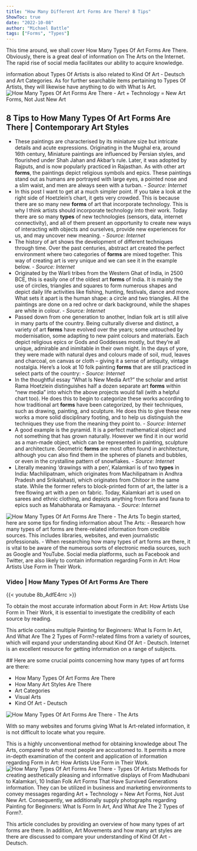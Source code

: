 ```yaml
---
title: "How Many Different Art Forms Are There? 8 Tips"
ShowToc: true 
date: "2022-10-08"
author: "Michael Battle" 
tags: ["Forms", "Types"]
---
```


	
This time around, we shall cover How Many Types Of Art Forms Are There. Obviously, there is a great deal of information on The Arts on the Internet. The rapid rise of social media facilitates our ability to acquire knowledge.

information about Types Of Artists is also related to Kind Of Art - Deutsch and Art Categories. As for further searchable items pertaining to Types Of Artists, they will likewise have anything to do with What Is Art.
<img loading="lazy" src="https://www.youramazingplaces.com/wp-content/uploads/2014/04/blue-opal-620x739.jpg" onerror="this.onerror=null;this.src='https://blogger.googleusercontent.com/img/a/AVvXsEhe7F7TRXHtjiKvHb5vS7DmnxvpHiDyoYyYvm1nHB3Qp2_w3BnM6A2eq4v7FYxCC9bfZt3a9vIMtAYEKUiaDQbHMg-ViyGmRIj39MLp0bGFfgfYw1Dc9q_H-T0wiTm3l0Uq42dETrN9eC8aGJ9_IORZsxST1AcLR7np1koOfcc7tnHa4S8Mwz_xD9d0=s16000';" alt="How Many Types Of Art Forms Are There - Art + Technology = New Art Forms, Not Just New Art" >

## 8 Tips to How Many Types Of Art Forms Are There | Contemporary Art Styles
-   These paintings are characterised by its miniature size but intricate details and acute expressions. Originating in the Mughal era, around 16th century, Miniature paintings are influenced by Persian styles, and flourished under Shah Jahan and Akbar’s rule. Later, it was adopted by Rajputs, and is now popularly practiced in Rajasthan. As with other art **forms**, the paintings depict religious symbols and epics. These paintings stand out as humans are portrayed with large eyes, a pointed nose and a slim waist, and men are always seen with a turban. - <cite>Source: Internet</cite>
-   In this post I want to get at a much simpler point. If you take a look at the right side of Hoetzlein’s chart, it gets very crowded. This is because there are so many new **forms** of art that incorporate technology. This is why I think artists should incorporate technology into their work. Today there are so many **types** of new technologies (sensors, data, internet connectivity), and all of them present an opportunity to create new ways of interacting with objects and ourselves, provide new experiences for us, and may uncover new meaning. - <cite>Source: Internet</cite>
-   The history of art shows the development of different techniques through time. Over the past centuries, abstract art created the perfect environment where two categories of **forms** are mixed together. This way of creating art is very unique and we can see it in the example below. - <cite>Source: Internet</cite>
-   Originated by the Warli tribes from the Western Ghat of India, in 2500 BCE, this is easily one of the oldest art **forms** of India. It is mainly the use of circles, triangles and squares to form numerous shapes and depict daily life activities like fishing, hunting, festivals, dance and more. What sets it apart is the human shape: a circle and two triangles. All the paintings are done on a red ochre or dark background, while the shapes are white in colour. - <cite>Source: Internet</cite>
-   Passed down from one generation to another, Indian folk art is still alive in many parts of the country. Being culturally diverse and distinct, a variety of art **forms** have evolved over the years; some untouched by modernisation, some adapting to new paint colours and materials. Each depict religious epics or Gods and Goddesses mostly, but they’re all unique, admirable and inimitable in their own might. In the days of yore, they were made with natural dyes and colours made of soil, mud, leaves and charcoal, on canvas or cloth – giving it a sense of antiquity, vintage nostalgia. Here’s a look at 10 folk painting **forms** that are still practiced in select parts of the country: - <cite>Source: Internet</cite>
-   In the thoughtful essay “What Is New Media Art?” the scholar and artist Rama Hoetzlein distinguishes half a dozen separate art **forms** within “new media” into which the above projects would fall (with a helpful chart too). He does this to begin to categorize these works according to how traditional art **forms** have been categorized, by their techniques, such as drawing, painting, and sculpture. He does this to give these new works a more solid disciplinary footing, and to help us distinguish the techniques they use from the meaning they point to. - <cite>Source: Internet</cite>
-   A good example is the pyramid. It is a perfect mathematical object and not something that has grown naturally. However we find it in our world as a man-made object, which can be represented in painting, sculpture and architecture. Geometric **forms** are most often found in architecture, although you can also find them in the spheres of planets and bubbles, or even in the crystalline pattern of snowflakes. - <cite>Source: Internet</cite>
-   Literally meaning ‘drawings with a pen’, Kalamkari is of two **types** in India: Machilipatnam, which originates from Machilipatnam in Andhra Pradesh and Srikalahasti, which originates from Chitoor in the same state. While the former refers to block-printed form of art, the latter is a free flowing art with a pen on fabric. Today, Kalamkari art is used on sarees and ethnic clothing, and depicts anything from flora and fauna to epics such as Mahabharata or Ramayana. - <cite>Source: Internet</cite>


<img loading="lazy" src="https://www.drawinghowtodraw.com/books-converted/art-of-caricatures/images/The_art_of_caricatures_img_130.jpg" onerror="this.onerror=null;this.src='https://blogger.googleusercontent.com/img/a/AVvXsEhe7F7TRXHtjiKvHb5vS7DmnxvpHiDyoYyYvm1nHB3Qp2_w3BnM6A2eq4v7FYxCC9bfZt3a9vIMtAYEKUiaDQbHMg-ViyGmRIj39MLp0bGFfgfYw1Dc9q_H-T0wiTm3l0Uq42dETrN9eC8aGJ9_IORZsxST1AcLR7np1koOfcc7tnHa4S8Mwz_xD9d0=s16000';" alt="How Many Types Of Art Forms Are There - The Arts" >
To begin started, here are some tips for finding information about The Arts:
- Research how many types of art forms are there-related information from credible sources. This includes libraries, websites, and even journalistic professionals.
- When researching how many types of art forms are there, it is vital to be aware of the numerous sorts of electronic media sources, such as Google and YouTube. Social media platforms, such as Facebook and Twitter, are also likely to contain information regarding Form in Art: How Artists Use Form in Their Work.

### Video | How Many Types Of Art Forms Are There
{{< youtube 8b_AdfE4rrc >}} 

To obtain the most accurate information about Form in Art: How Artists Use Form in Their Work, it is essential to investigate the credibility of each source by reading.

This article contains multiple Painting for Beginners: What Is Form In Art, And What Are The 2 Types of Form?-related films from a variety of sources, which will expand your understanding about Kind Of Art - Deutsch. Internet is an excellent resource for getting information on a range of subjects.
<script async="async" data-cfasync="false" src="//normallydemandedalter.com/fe63df3c5408708b15d8dc3d9b206b31/invoke.js"></script>
<div id="container-fe63df3c5408708b15d8dc3d9b206b31"></div>
## Here are some crucial points concerning how many types of art forms are there:

- How Many Types Of Art Forms Are There
- How Many Art Styles Are There
- Art Categories
- Visual Arts
- Kind Of Art - Deutsch

 <img loading="lazy" src="https://homesfeed.com/wp-content/uploads/2015/09/An-interior-door-design-with-simple-pattern-stained-glass-panel-in-top-middle-of-door.jpg" onerror="this.onerror=null;this.src='https://blogger.googleusercontent.com/img/a/AVvXsEhe7F7TRXHtjiKvHb5vS7DmnxvpHiDyoYyYvm1nHB3Qp2_w3BnM6A2eq4v7FYxCC9bfZt3a9vIMtAYEKUiaDQbHMg-ViyGmRIj39MLp0bGFfgfYw1Dc9q_H-T0wiTm3l0Uq42dETrN9eC8aGJ9_IORZsxST1AcLR7np1koOfcc7tnHa4S8Mwz_xD9d0=s16000';" alt="How Many Types Of Art Forms Are There - The Arts" >

With so many websites and forums giving What Is Art-related information, it is not difficult to locate what you require.

This is a highly unconventional method for obtaining knowledge about The Arts, compared to what most people are accustomed to. It permits a more in-depth examination of the content and application of information regarding Form in Art: How Artists Use Form in Their Work.
<img loading="lazy" src="https://webneel.com/daily/sites/default/files/images/daily/11-2015/17-coloured-bridal-mehndi-designs.jpg" onerror="this.onerror=null;this.src='https://blogger.googleusercontent.com/img/a/AVvXsEhe7F7TRXHtjiKvHb5vS7DmnxvpHiDyoYyYvm1nHB3Qp2_w3BnM6A2eq4v7FYxCC9bfZt3a9vIMtAYEKUiaDQbHMg-ViyGmRIj39MLp0bGFfgfYw1Dc9q_H-T0wiTm3l0Uq42dETrN9eC8aGJ9_IORZsxST1AcLR7np1koOfcc7tnHa4S8Mwz_xD9d0=s16000';" alt="How Many Types Of Art Forms Are There - Types Of Artists" >
Methods for creating aesthetically pleasing and informative displays of From Madhubani to Kalamkari, 10 Indian Folk Art Forms That Have Survived Generations information. They can be utilized in business and marketing environments to convey messages regarding Art + Technology = New Art Forms, Not Just New Art. Consequently, we additionally supply photographs regarding Painting for Beginners: What Is Form In Art, And What Are The 2 Types of Form?.

This article concludes by providing an overview of how many types of art forms are there. In addition, Art Movements and how many art styles are there are discussed to compare your understanding of Kind Of Art - Deutsch.
	
	

